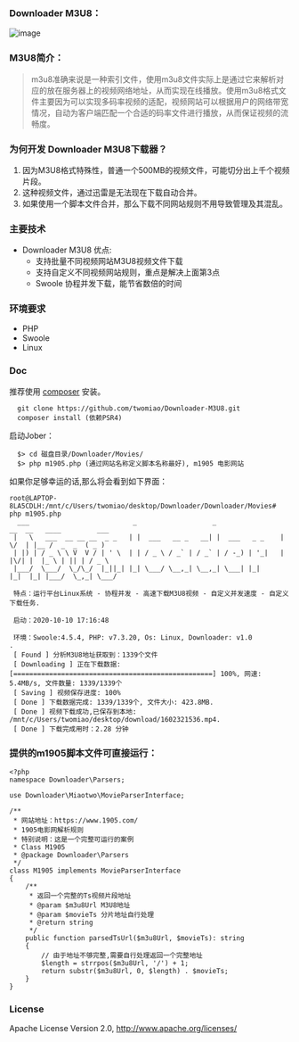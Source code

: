 
### Downloader M3U8：
   ![image](https://github.com/twomiao/Downloader-M3U8/raw/master/data/start.png")

### M3U8简介：
> m3u8准确来说是一种索引文件，使用m3u8文件实际上是通过它来解析对应的放在服务器上的视频网络地址，从而实现在线播放。使用m3u8格式文件主要因为可以实现多码率视频的适配，视频网站可以根据用户的网络带宽情况，自动为客户端匹配一个合适的码率文件进行播放，从而保证视频的流畅度。

### 为何开发 Downloader M3U8下载器？
1. 因为M3U8格式特殊性，普通一个500MB的视频文件，可能切分出上千个视频片段。
2. 这种视频文件，通过迅雷是无法现在下载自动合并。
3. 如果使用一个脚本文件合并，那么下载不同网站规则不用导致管理及其混乱。
### 主要技术

* Downloader M3U8 优点: 
   * 支持批量不同视频网站M3U8视频文件下载
   * 支持自定义不同视频网站规则，重点是解决上面第3点
   * Swoole 协程并发下载，能节省数倍的时间
  
### 环境要求

* PHP
* Swoole
* Linux

### Doc

 推荐使用 [composer](https://www.phpcomposer.com/) 安装。

```
  git clone https://github.com/twomiao/Downloader-M3U8.git
  composer install (依赖PSR4)
```

 启动Jober：

```
  $> cd 磁盘目录/Downloader/Movies/
  $> php m1905.php (通过网站名称定义脚本名称最好), m1905 电影网站
```

如果你足够幸运的话,那么将会看到如下界面：

```
root@LAPTOP-8LA5CDLH:/mnt/c/Users/twomiao/desktop/Downloader/Downloader/Movies# php m1905.php
  ___                          _                   _                 __  __   ____         ___
 |   \   ___  __ __ __  _ _   | |  ___   __ _   __| |  ___   _ _    |  \/  | |__ /  _  _  ( _ )
 | |) | / _ \ \ V  V / | ' \  | | / _ \ / _` | / _` | / -_) | '_|   | |\/| |  |_ \ | || | / _ \
 |___/  \___/  \_/\_/  |_||_| |_| \___/ \__,_| \__,_| \___| |_|     |_|  |_| |___/  \_,_| \___/

 特点：运行平台Linux系统 - 协程并发 - 高速下载M3U8视频 - 自定义并发速度 - 自定义下载任务.

 启动：2020-10-10 17:16:48

 环境：Swoole:4.5.4, PHP: v7.3.20, Os: Linux, Downloader: v1.0
.
 [ Found ] 分析M3U8地址获取到：1339个文件
 [ Downloading ] 正在下载数据: [==================================================] 100%, 网速: 5.4MB/s, 文件数量: 1339/1339个
 [ Saving ] 视频保存进度: 100%
 [ Done ] 下载数据完成: 1339/1339个, 文件大小: 423.8MB.
 [ Done ] 视频下载成功,已保存到本地: /mnt/c/Users/twomiao/desktop/download/1602321536.mp4.
 [ Done ] 下载完成用时：2.28 分钟

```

### 提供的m1905脚本文件可直接运行：
```
<?php
namespace Downloader\Parsers;

use Downloader\Miaotwo\MovieParserInterface;

/**
 * 网站地址：https://www.1905.com/
 * 1905电影网解析规则
 * 特别说明：这是一个完整可运行的案例
 * Class M1905
 * @package Downloader\Parsers
 */
class M1905 implements MovieParserInterface
{
    /**
     * 返回一个完整的Ts视频片段地址
     * @param $m3u8Url M3U8地址
     * @param $movieTs 分片地址自行处理
     * @return string
     */
    public function parsedTsUrl($m3u8Url, $movieTs): string
    {
        // 由于地址不够完整,需要自行处理返回一个完整地址
        $length = strrpos($m3u8Url, '/') + 1;
        return substr($m3u8Url, 0, $length) . $movieTs;
    }
}
```

### License

Apache License Version 2.0, http://www.apache.org/licenses/
